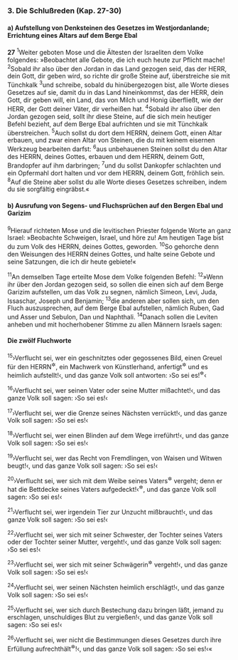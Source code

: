 ### 3. Die Schlußreden (Kap. 27-30)

#### a) Aufstellung von Denksteinen des Gesetzes im Westjordanlande; Errichtung eines Altars auf dem Berge Ebal

__27__
<sup>1</sup>Weiter geboten Mose und die Ältesten der Israeliten dem Volke folgendes: »Beobachtet alle Gebote, die ich euch heute zur Pflicht mache!
<sup>2</sup>Sobald ihr also über den Jordan in das Land gezogen seid, das der HERR, dein Gott, dir geben wird, so richte dir große Steine auf, überstreiche sie mit Tünchkalk
<sup>3</sup>und schreibe, sobald du hinübergezogen bist, alle Worte dieses Gesetzes auf sie, damit du in das Land hineinkommst, das der HERR, dein Gott, dir geben will, ein Land, das von Milch und Honig überfließt, wie der HERR, der Gott deiner Väter, dir verheißen hat.
<sup>4</sup>Sobald ihr also über den Jordan gezogen seid, sollt ihr diese Steine, auf die sich mein heutiger Befehl bezieht, auf dem Berge Ebal aufrichten und sie mit Tünchkalk überstreichen.
<sup>5</sup>Auch sollst du dort dem HERRN, deinem Gott, einen Altar erbauen, und zwar einen Altar von Steinen, die du mit keinem eisernen Werkzeug bearbeiten darfst:
<sup>6</sup>aus unbehauenen Steinen sollst du den Altar des HERRN, deines Gottes, erbauen und dem HERRN, deinem Gott, Brandopfer auf ihm darbringen;
<sup>7</sup>und du sollst Dankopfer schlachten und ein Opfermahl dort halten und vor dem HERRN, deinem Gott, fröhlich sein.
<sup>8</sup>Auf die Steine aber sollst du alle Worte dieses Gesetzes schreiben, indem du sie sorgfältig eingräbst.«

#### b) Ausrufung von Segens- und Fluchsprüchen auf den Bergen Ebal und Garizim

<sup>9</sup>Hierauf richteten Mose und die levitischen Priester folgende Worte an ganz Israel: »Beobachte Schweigen, Israel, und höre zu! Am heutigen Tage bist du zum Volk des HERRN, deines Gottes, geworden.
<sup>10</sup>So gehorche denn den Weisungen des HERRN deines Gottes, und halte seine Gebote und seine Satzungen, die ich dir heute gebiete!«

<sup>11</sup>An demselben Tage erteilte Mose dem Volke folgenden Befehl:
<sup>12</sup>»Wenn ihr über den Jordan gezogen seid, so sollen die einen sich auf dem Berge Garizim aufstellen, um das Volk zu segnen, nämlich Simeon, Levi, Juda, Issaschar, Joseph und Benjamin;
<sup>13</sup>die anderen aber sollen sich, um den Fluch auszusprechen, auf dem Berge Ebal aufstellen, nämlich Ruben, Gad und Asser und Sebulon, Dan und Naphthali.
<sup>14</sup>Danach sollen die Leviten anheben und mit hocherhobener Stimme zu allen Männern Israels sagen:

#### Die zwölf Fluchworte

<sup>15</sup>›Verflucht sei, wer ein geschnitztes oder gegossenes Bild, einen Greuel für den HERRN<sup title="oder: vor dem HERRN">&#x2732;</sup>, ein Machwerk von Künstlerhand, anfertigt<sup title="oder: anfertigen läßt">&#x2732;</sup> und es heimlich aufstellt!‹, und das ganze Volk soll antworten: ›So sei es!<sup title="= Amen!">&#x2732;</sup>‹

<sup>16</sup>›Verflucht sei, wer seinen Vater oder seine Mutter mißachtet!‹, und das ganze Volk soll sagen: ›So sei es!‹

<sup>17</sup>›Verflucht sei, wer die Grenze seines Nächsten verrückt!‹, und das ganze Volk soll sagen: ›So sei es!‹

<sup>18</sup>›Verflucht sei, wer einen Blinden auf dem Wege irreführt!‹, und das ganze Volk soll sagen: ›So sei es!‹

<sup>19</sup>›Verflucht sei, wer das Recht von Fremdlingen, von Waisen und Witwen beugt!‹, und das ganze Volk soll sagen: ›So sei es!‹

<sup>20</sup>›Verflucht sei, wer sich mit dem Weibe seines Vaters<sup title="d.h. seiner Stiefmutter">&#x2732;</sup> vergeht; denn er hat die Bettdecke seines Vaters aufgedeckt!‹<sup title="vgl. 23,1">&#x2732;</sup>, und das ganze Volk soll sagen: ›So sei es!‹

<sup>21</sup>›Verflucht sei, wer irgendein Tier zur Unzucht mißbraucht!‹, und das ganze Volk soll sagen: ›So sei es!‹

<sup>22</sup>›Verflucht sei, wer sich mit seiner Schwester, der Tochter seines Vaters oder der Tochter seiner Mutter, vergeht!‹, und das ganze Volk soll sagen: ›So sei es!‹

<sup>23</sup>›Verflucht sei, wer sich mit seiner Schwägerin<sup title="oder: Schwiegermutter">&#x2732;</sup> vergeht!‹, und das ganze Volk soll sagen: ›So sei es!‹

<sup>24</sup>›Verflucht sei, wer seinen Nächsten heimlich erschlägt!‹, und das ganze Volk soll sagen: ›So sei es!‹

<sup>25</sup>›Verflucht sei, wer sich durch Bestechung dazu bringen läßt, jemand zu erschlagen, unschuldiges Blut zu vergießen!‹, und das ganze Volk soll sagen: ›So sei es!‹

<sup>26</sup>›Verflucht sei, wer nicht die Bestimmungen dieses Gesetzes durch ihre Erfüllung aufrechthält<sup title="= in Kraft erhält">&#x2732;</sup>!‹, und das ganze Volk soll sagen: ›So sei es!‹«